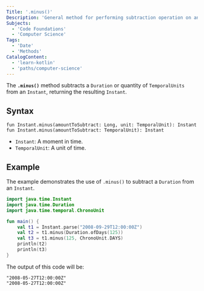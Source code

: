 ```yaml
---
Title: '.minus()'
Description: 'General method for performing subtraction operation on an Instant.'
Subjects:
  - 'Code Foundations'
  - 'Computer Science'
Tags:
  - 'Date'
  - 'Methods'
CatalogContent:
  - 'learn-kotlin'
  - 'paths/computer-science'
---
```


The **`.minus()`** method subtracts a `Duration` or quantity of `TemporalUnits` from an `Instant`, returning the resulting `Instant`.

## Syntax

```pseudo
fun Instant.minus(amountToSubtract: Long, unit: TemporalUnit): Instant
fun Instant.minus(amountToSubtract: TemporalUnit): Instant
```

- `Instant`: A moment in time.
- `TemporalUnit`: A unit of time.

## Example

The example demonstrates the use of `.minus()` to subtract a `Duration` from an `Instant`.

```kotlin
import java.time.Instant
import java.time.Duration
import java.time.temporal.ChronoUnit

fun main() {
    val t1 = Instant.parse("2008-09-29T12:00:00Z")
    val t2 = t1.minus(Duration.ofDays(125))
    val t3 = t1.minus(125, ChronoUnit.DAYS)
    println(t2)
    println(t3)
}
```

The output of this code will be:

```shell
"2008-05-27T12:00:00Z"
"2008-05-27T12:00:00Z"
```